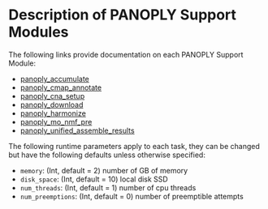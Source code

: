 # Description of PANOPLY Support Modules

The following links provide documentation on each PANOPLY Support Module:

* [panoply_accumulate](./Support-Modules%3A-panoply_accumulate)
* [panoply_cmap_annotate](./Support-Modules%3A-panoply_cmap_annotate)
* [panoply_cna_setup](./Support-Modules%3A-panoply_cna_setup)
* [panoply_download](./Support-Modules%3A-panoply_download)
* [panoply_harmonize](./Support-Modules%3A-panoply_harmonize)
* [panoply_mo_nmf_pre](./Support-Modules%3A-panoply_mo_nmf_pre)
* [panoply_unified_assemble_results](./Support-Modules%3A-panoply_unified_assemble_results)

The following runtime parameters apply to each task, they can be changed but have the following defaults unless otherwise specified:

* ```memory```: (Int, default = 2) number of GB of memory
* ```disk_space```: (Int, default = 10) local disk SSD
* ```num_threads```: (Int, default = 1) number of cpu threads
* ```num_preemptions```: (Int, default = 0) number of preemptible attempts
